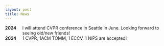 ```yaml
---
layout: post
title: News
---
```

<div style="display: flex;">
  <strong>2024</strong>
  <div style="margin-left: 20px;">I will attend CVPR conference in Seattle in June. Looking forward to seeing old/new friends!</div>
</div>
<div style="display: flex;">
  <strong>2024</strong>
  <div style="margin-left: 20px;">1 CVPR, 1ACM TOMM, 1 ECCV, 1 NIPS are accepted!</div>
</div>

